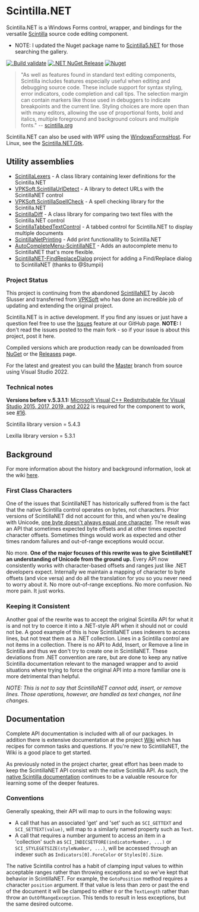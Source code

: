 # Scintilla.NET

Scintilla.NET is a Windows Forms control, wrapper, and bindings for the versatile [Scintilla](http://www.scintilla.org/) source code editing component.  

* NOTE: I updated the Nuget package name to [Scintilla5.NET](https://www.nuget.org/packages/Scintilla5.NET) for those searching the gallery.

[![.Build validate](https://github.com/desjarlais/Scintilla.NET/actions/workflows/dotnet-desktop-build.yml/badge.svg)](https://github.com/desjarlais/Scintilla.NET/actions/workflows/dotnet-desktop-build.yml) [![.NET NuGet Release](https://github.com/desjarlais/Scintilla.NET/actions/workflows/dotnet-nuget-release.yml/badge.svg)](https://github.com/desjarlais/Scintilla.NET/actions/workflows/dotnet-nuget-release.yml) [![Nuget](https://img.shields.io/nuget/v/Scintilla5.NET)](https://www.nuget.org/packages/Scintilla5.NET)

> "As well as features found in standard text editing components, Scintilla includes features especially useful when editing and debugging source code. These include support for syntax styling, error indicators, code completion and call tips. The selection margin can contain markers like those used in debuggers to indicate breakpoints and the current line. Styling choices are more open than with many editors, allowing the use of proportional fonts, bold and italics, multiple foreground and background colours and multiple fonts." -- [scintilla.org](http://www.scintilla.org/)

Scintilla.NET can also be used with WPF using the <a href="https://msdn.microsoft.com/en-us/library/system.windows.forms.integration.windowsformshost(v=vs.110).aspx">WindowsFormsHost</a>.
For Linux, see the [Scintilla.NET.Gtk](https://github.com/VPKSoft/Scintilla.NET.Gtk).

## Utility assemblies
* [ScintillaLexers](https://github.com/desjarlais/ScintillaLexers) - A class library containing lexer definitions for the Scintilla.NET
* [VPKSoft.ScintillaUrlDetect](https://github.com/desjarlais/VPKSoft.ScintillaUrlDetect) - A library to detect URLs with the ScintillaNET control
* [VPKSoft.ScintillaSpellCheck](https://github.com/desjarlais/VPKSoft.ScintillaSpellCheck) - A spell checking library for the Scintilla.NET
* [ScintillaDiff](https://github.com/desjarlais/ScintillaDiff) - A class library for comparing two text files with the Scintilla.NET control
* [ScintillaTabbedTextControl](https://github.com/VPKSoft/ScintillaTabbedTextControl) - A tabbed control for Scintilla.NET to display multiple documents
* [ScintillaNetPrinting](https://github.com/desjarlais/ScintillaNetPrinting) - Add print functionallity to Scintilla.NET
* [AutoCompleteMenu-ScintillaNET](https://github.com/Ahmad45123/AutoCompleteMenu-ScintillaNET) - Adds an autocomplete menu to ScintillaNET that's more flexible.
* [ScintillaNET-FindReplaceDialog](https://github.com/desjarlais/ScintillaNET-FindReplaceDialog) project for adding a Find/Replace dialog to ScintillaNET (thanks to @Stumpii)

### Project Status
This project is continuing from the abandoned [ScintillaNET](https://github.com/jacobslusser/ScintillaNET) by Jacob Slusser and transferred from [VPKSoft](https://github.com/VPKSoft) who has done an incredible job of updating and extending the original project.

Scintilla.NET is in active development. If you find any issues or just have a question feel free to use the [Issues](https://github.com/desjarlais/Scintilla.NET/issues) feature at our GitHub page. **NOTE:** I don't read the issues posted to the main fork - so if your issue is about this project, post it here.

Compiled versions which are production ready can be downloaded from [NuGet](https://www.nuget.org/packages/Scintilla5.NET/) or the [Releases](https://github.com/desjarlais/Scintilla.NET/releases) page.

For the latest and greatest you can build the [Master](https://github.com/desjarlais/Scintilla.NET/archive/master.zip) branch from source using Visual Studio 2022.

### Technical notes
**Versions before v.5.3.1.1:**
[Microsoft Visual C++ Redistributable for Visual Studio 2015, 2017, 2019, and 2022](https://learn.microsoft.com/en-us/cpp/windows/latest-supported-vc-redist?view=msvc-170) is required for the component to work, see [#16](https://github.com/desjarlais/Scintilla.NET/issues/16).

Scintilla library version = 5.4.3

Lexilla library version = 5.3.1

## Background
For more information about the history and background information, look at the wiki [here](https://github.com/desjarlais/Scintilla.NET/wiki/Scintilla.NET-History).

### First Class Characters

One of the issues that ScintillaNET has historically suffered from is the fact that the native Scintilla control operates on bytes, not characters. Prior versions of ScintillaNET did not account for this, and when you're dealing with Unicode, [one byte doesn't always equal one character](http://www.joelonsoftware.com/articles/Unicode.html). The result was an API that sometimes expected byte offsets and at other times expected character offsets. Sometimes things would work as expected and other times random failures and out-of-range exceptions would occur.

No more. **One of the major focuses of this rewrite was to give ScintillaNET an understanding of Unicode from the ground up.** Every API now consistently works with character-based offsets and ranges just like .NET developers expect. Internally we maintain a mapping of character to byte offsets (and vice versa) and do all the translation for you so you never need to worry about it. No more out-of-range exceptions. No more confusion. No more pain. It just works.

### Keeping it Consistent

Another goal of the rewrite was to accept the original Scintilla API for what it is and not try to coerce it into a .NET-style API when it should not or could not be. A good example of this is how ScintillaNET uses indexers to access lines, but not treat them as a .NET collection. Lines in a Scintilla control are not items in a collection. There is no API to Add, Insert, or Remove a line in Scintilla and thus we don't try to create one in ScintillaNET. These deviations from .NET convention are rare, but are done to keep any native Scintilla documentation relevant to the managed wrapper and to avoid situations where trying to force the original API into a more familiar one is more detrimental than helpful.

*NOTE: This is not to say that ScintillaNET cannot add, insert, or remove lines. Those operations, however, are handled as text changes, not line changes.*

## Documentation

Complete API documentation is included with all of our packages. In addition there is extensive documentation at the project [Wiki](https://github.com/desjarlais/Scintilla.NET/wiki) which has recipes for common tasks and questions. If you're new to ScintillaNET, the Wiki is a good place to get started.

As previously noted in the project charter, great effort has been made to keep the ScintillaNET API consist with the native Scintilla API. As such, the [native Scintilla documentation](http://www.scintilla.org/ScintillaDoc.html) continues to be a valuable resource for learning some of the deeper features.

### Conventions

Generally speaking, their API will map to ours in the following ways:

+ A call that has an associated 'get' and 'set' such as `SCI_GETTEXT` and `SCI_SETTEXT(value)`, will map to a similarly named property such as `Text`.
+ A call that requires a number argument to access an item in a 'collection' such as `SCI_INDICSETFORE(indicatorNumber, ...)` or `SCI_STYLEGETSIZE(styleNumber, ...)`, will be accessed through an indexer such as `Indicators[0].ForeColor` or `Styles[0].Size`.

The native Scintilla control has a habit of clamping input values to within acceptable ranges rather than throwing exceptions and so we've kept that behavior in ScintillaNET. For example, the `GotoPosition` method requires a character `position` argument. If that value is less than zero or past the end of the document it will be clamped to either `0` or the `TextLength` rather than throw an `OutOfRangeException`. This tends to result in less exceptions, but the same desired outcome.
